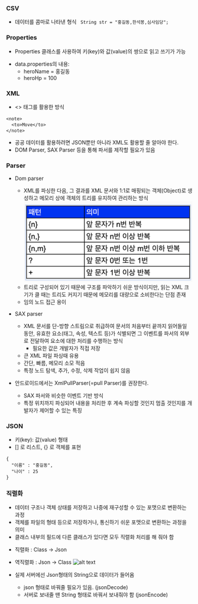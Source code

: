 ### CSV

- 데이터를 콤마로 나타낸 형식
  ` String str = "홍길동,한석봉,심사임당";`

### Properties

- Properties 클래스를 사용하여 키(key)와 값(value)의 쌍으로 읽고 쓰기가 가능

* data.properties의 내용:
  - heroName = 홍길동
  - heroHp = 100

### XML

- <> 태그를 활용한 방식

```
<note>
  <to>Move</to>
</note>
```

- 공공 데이터를 활용하려면 JSON뿐만 아니라 XML도 활용할 줄 알아야 한다.
- DOM Parser, SAX Parser 등을 통해 파서를 제작할 필요가 있음

### Parser

- Dom parser

  - XML를 파싱한 다음, 그 결과를 XML 문서와 1:1로 매핑되는 객체(Object)로 생성하고 메모리 상에 객체의 트리를 유지하여 관리하는 방식
    ![alt text](image.png)
  - 트리로 구성되어 있기 때문에 구조를 파악하기 쉬운 방식이지만, 읽는 XML 크기가 클 때는 트리도 커지기 때문에 메모리를 대량으로 소비한다는 단점 존재
  - 임의 노드 접근 용이

- SAX parser

  - XML 문서를 단-방향 스트림으로 취급하여 문서의 처음부터 끝까지 읽어들일 동안, 유효한 요소(태그, 속성, 텍스트 등)가 식별되면 그 이벤트를 파서의 외부로 전달하여 요소에 대한 처리를 수행하는 방식
    - 필요한 값은 개발자가 직접 저장
  - 큰 XML 파일 파싱때 유용
  - 간단, 빠름, 메모리 소모 적음
  - 특정 노드 탐색, 추가, 수정, 삭제 작업이 쉽지 않음

- 안드로이드에서는 XmlPullParser(=pull Parser)를 권장한다.
  - SAX 파서와 비슷한 이벤트 기반 방식
  - 특정 위치까지 파싱되어 내용을 처리한 후 계속 파싱할 것인지 멈출 것인지를 개발자가 제어할 수 있는 특징

### JSON

- 키(key): 값(value) 형태
- [] 로 리스트, {} 로 객체를 표현

```
{
  "이름" : "홍길동",
  "나이" : 25
}
```

### 직렬화

- 데이터 구조나 객체 상태를 저장하고 나중에 재구성할 수 있는 포맷으로 변환하는 과정
- 객체를 파일의 형태 등으로 저장하거나, 통신하기 쉬운 포맷으로 변환하는 과정을 의미
- 클래스 내부의 필드에 다른 클래스가 있다면 모두 직렬화 처리를 해 줘야 함

* 직렬화 : Class -> Json
* 역직렬화 : Json -> Class
  ![alt text](json.PNG)

* 실제 서버에선 Json형태의 String으로 데이터가 들어옴

  - json 형태로 바꿔줄 필요가 있음. (jsonDecode)

  * 서버로 보내줄 땐 String 형태로 바꿔서 보내줘야 함 (jsonEncode)
